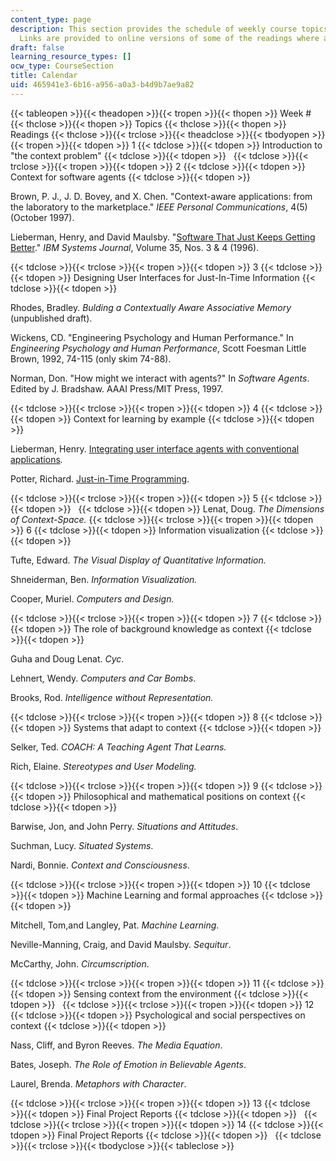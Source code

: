 ```yaml
---
content_type: page
description: This section provides the schedule of weekly course topics and readings.
  Links are provided to online versions of some of the readings where available.
draft: false
learning_resource_types: []
ocw_type: CourseSection
title: Calendar
uid: 465941e3-6b16-a956-a0a3-b4d9b7ae9a82
---
```

{{< tableopen >}}{{< theadopen >}}{{< tropen >}}{{< thopen >}}
Week #
{{< thclose >}}{{< thopen >}}
Topics
{{< thclose >}}{{< thopen >}}
Readings
{{< thclose >}}{{< trclose >}}{{< theadclose >}}{{< tbodyopen >}}{{< tropen >}}{{< tdopen >}}
1
{{< tdclose >}}{{< tdopen >}}
Introduction to "the context problem"
{{< tdclose >}}{{< tdopen >}}
 
{{< tdclose >}}{{< trclose >}}{{< tropen >}}{{< tdopen >}}
2
{{< tdclose >}}{{< tdopen >}}
Context for software agents
{{< tdclose >}}{{< tdopen >}}

Brown, P. J., J. D. Bovey, and X. Chen. "Context-aware applications: from the laboratory to the marketplace." *IEEE Personal Communications*, 4(5) (October 1997).

Lieberman, Henry, and David Maulsby. "[Software That Just Keeps Getting Better](http://ieeexplore.ieee.org/xpl/freeabs_all.jsp?arnumber=5387200)." *IBM Systems Journal*, Volume 35, Nos. 3 & 4 (1996).

{{< tdclose >}}{{< trclose >}}{{< tropen >}}{{< tdopen >}}
3
{{< tdclose >}}{{< tdopen >}}
Designing User Interfaces for Just-In-Time Information
{{< tdclose >}}{{< tdopen >}}

Rhodes, Bradley. *Bulding a Contextually Aware Associative Memory* (unpublished draft).

Wickens, CD. "Engineering Psychology and Human Performance." In *Engineering Psychology and Human Performance*, Scott Foesman Little Brown, 1992, 74-115 (only skim 74-88).

Norman, Don. "How might we interact with agents?" In *Software Agents*. Edited by J. Bradshaw. AAAI Press/MIT Press, 1997.

{{< tdclose >}}{{< trclose >}}{{< tropen >}}{{< tdopen >}}
4
{{< tdclose >}}{{< tdopen >}}
Context for learning by example
{{< tdclose >}}{{< tdopen >}}

Lieberman, Henry. [Integrating user interface agents with conventional applications](http://web.media.mit.edu/~lieber/Lieberary/Integrating-UI-Agents/Integrating-Agents-Intro.html)*.*

Potter, Richard. [Just-in-Time Programming](http://web.media.mit.edu/~lieber/Teaching/Context/Potter.rtf).

{{< tdclose >}}{{< trclose >}}{{< tropen >}}{{< tdopen >}}
5
{{< tdclose >}}{{< tdopen >}}
 
{{< tdclose >}}{{< tdopen >}}
Lenat, Doug. *The Dimensions of Context-Space.*
{{< tdclose >}}{{< trclose >}}{{< tropen >}}{{< tdopen >}}
6
{{< tdclose >}}{{< tdopen >}}
Information visualization
{{< tdclose >}}{{< tdopen >}}

Tufte, Edward. *The Visual Display of Quantitative Information.*

Shneiderman, Ben. *Information Visualization.*

Cooper, Muriel. *Computers and Design.*

{{< tdclose >}}{{< trclose >}}{{< tropen >}}{{< tdopen >}}
7
{{< tdclose >}}{{< tdopen >}}
The role of background knowledge as context
{{< tdclose >}}{{< tdopen >}}

Guha and Doug Lenat. *Cyc*.

Lehnert, Wendy. *Computers and Car Bombs*.

Brooks, Rod. *Intelligence without Representation.*

{{< tdclose >}}{{< trclose >}}{{< tropen >}}{{< tdopen >}}
8
{{< tdclose >}}{{< tdopen >}}
Systems that adapt to context
{{< tdclose >}}{{< tdopen >}}

Selker, Ted. *COACH: A Teaching Agent That Learns.*

Rich, Elaine. *Stereotypes and User Modeling.*

{{< tdclose >}}{{< trclose >}}{{< tropen >}}{{< tdopen >}}
9
{{< tdclose >}}{{< tdopen >}}
Philosophical and mathematical positions on context
{{< tdclose >}}{{< tdopen >}}

Barwise, Jon, and John Perry. *Situations and Attitudes*.

Suchman, Lucy. *Situated Systems*.

Nardi, Bonnie. *Context and Consciousness*.

{{< tdclose >}}{{< trclose >}}{{< tropen >}}{{< tdopen >}}
10
{{< tdclose >}}{{< tdopen >}}
Machine Learning and formal approaches
{{< tdclose >}}{{< tdopen >}}

Mitchell, Tom,and Langley, Pat. *Machine Learning*.

Neville-Manning, Craig, and David Maulsby. *Sequitur*.

McCarthy, John. *Circumscription*.

{{< tdclose >}}{{< trclose >}}{{< tropen >}}{{< tdopen >}}
11
{{< tdclose >}}{{< tdopen >}}
Sensing context from the environment
{{< tdclose >}}{{< tdopen >}}
 
{{< tdclose >}}{{< trclose >}}{{< tropen >}}{{< tdopen >}}
12
{{< tdclose >}}{{< tdopen >}}
Psychological and social perspectives on context
{{< tdclose >}}{{< tdopen >}}

Nass, Cliff, and Byron Reeves. *The Media Equation*.

Bates, Joseph. *The Role of Emotion in Believable Agents*.

Laurel, Brenda. *Metaphors with Character*.

{{< tdclose >}}{{< trclose >}}{{< tropen >}}{{< tdopen >}}
13
{{< tdclose >}}{{< tdopen >}}
Final Project Reports
{{< tdclose >}}{{< tdopen >}}
 
{{< tdclose >}}{{< trclose >}}{{< tropen >}}{{< tdopen >}}
14
{{< tdclose >}}{{< tdopen >}}
Final Project Reports
{{< tdclose >}}{{< tdopen >}}
 
{{< tdclose >}}{{< trclose >}}{{< tbodyclose >}}{{< tableclose >}}